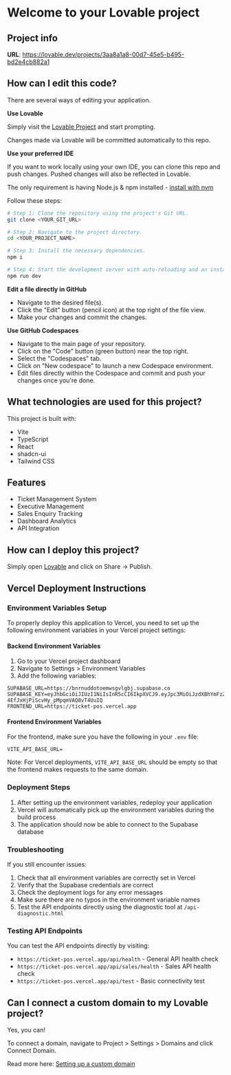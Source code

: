 # Welcome to your Lovable project

## Project info

**URL**: https://lovable.dev/projects/3aa8a1a8-00d7-45e5-b495-bd2e4cb882a1

## How can I edit this code?

There are several ways of editing your application.

**Use Lovable**

Simply visit the [Lovable Project](https://lovable.dev/projects/3aa8a1a8-00d7-45e5-b495-bd2e4cb882a1) and start prompting.

Changes made via Lovable will be committed automatically to this repo.

**Use your preferred IDE**

If you want to work locally using your own IDE, you can clone this repo and push changes. Pushed changes will also be reflected in Lovable.

The only requirement is having Node.js & npm installed - [install with nvm](https://github.com/nvm-sh/nvm#installing-and-updating)

Follow these steps:

```sh
# Step 1: Clone the repository using the project's Git URL.
git clone <YOUR_GIT_URL>

# Step 2: Navigate to the project directory.
cd <YOUR_PROJECT_NAME>

# Step 3: Install the necessary dependencies.
npm i

# Step 4: Start the development server with auto-reloading and an instant preview.
npm run dev
```

**Edit a file directly in GitHub**

- Navigate to the desired file(s).
- Click the "Edit" button (pencil icon) at the top right of the file view.
- Make your changes and commit the changes.

**Use GitHub Codespaces**

- Navigate to the main page of your repository.
- Click on the "Code" button (green button) near the top right.
- Select the "Codespaces" tab.
- Click on "New codespace" to launch a new Codespace environment.
- Edit files directly within the Codespace and commit and push your changes once you're done.

## What technologies are used for this project?

This project is built with:

- Vite
- TypeScript
- React
- shadcn-ui
- Tailwind CSS

## Features

- Ticket Management System
- Executive Management
- Sales Enquiry Tracking
- Dashboard Analytics
- API Integration

## How can I deploy this project?

Simply open [Lovable](https://lovable.dev/projects/3aa8a1a8-00d7-45e5-b495-bd2e4cb882a1) and click on Share -> Publish.

## Vercel Deployment Instructions

### Environment Variables Setup

To properly deploy this application to Vercel, you need to set up the following environment variables in your Vercel project settings:

#### Backend Environment Variables

1. Go to your Vercel project dashboard
2. Navigate to Settings > Environment Variables
3. Add the following variables:

```
SUPABASE_URL=https://bnrnuddotoemwsgvlgbj.supabase.co
SUPABASE_KEY=eyJhbGciOiJIUzI1NiIsInR5cCI6IkpXVCJ9.eyJpc3MiOiJzdXBhYmFzZSIsInJlZiI6ImJucm51ZGRvdG9lbXdzZ3ZsZ2JqIiwicm9sZSI6ImFub24iLCJpYXQiOjE3NTc1MjU0MDYsImV4cCI6MjA3MzEwMTQwNn0.bSqfeOf8LkV-4EfJxHjPiScvHy_pMpqmVAQ8vT4UuIQ
FRONTEND_URL=https://ticket-pos.vercel.app
```

#### Frontend Environment Variables

For the frontend, make sure you have the following in your `.env` file:

```
VITE_API_BASE_URL=
```

Note: For Vercel deployments, `VITE_API_BASE_URL` should be empty so that the frontend makes requests to the same domain.

### Deployment Steps

1. After setting up the environment variables, redeploy your application
2. Vercel will automatically pick up the environment variables during the build process
3. The application should now be able to connect to the Supabase database

### Troubleshooting

If you still encounter issues:

1. Check that all environment variables are correctly set in Vercel
2. Verify that the Supabase credentials are correct
3. Check the deployment logs for any error messages
4. Make sure there are no typos in the environment variable names
5. Test the API endpoints directly using the diagnostic tool at `/api-diagnostic.html`

### Testing API Endpoints

You can test the API endpoints directly by visiting:
- `https://ticket-pos.vercel.app/api/health` - General API health check
- `https://ticket-pos.vercel.app/api/sales/health` - Sales API health check
- `https://ticket-pos.vercel.app/api/test` - Basic connectivity test

## Can I connect a custom domain to my Lovable project?

Yes, you can!

To connect a domain, navigate to Project > Settings > Domains and click Connect Domain.

Read more here: [Setting up a custom domain](https://docs.lovable.dev/tips-tricks/custom-domain#step-by-step-guide)
